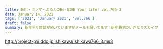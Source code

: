 ```yaml
---
title: 石川・ホンマ・ぶるんのBe-SIDE Your Life! vol.766-3
date: January 14, 2021
tags: ['2021', 'January 2021', 'vol.766']
draft: false
summary: 新年早々雑談が続いていますがメールも届いてます！新年最初のいきなりスカイプもありますよ！
---
```


http://project-phi.ddo.jp/ishikawa/ishikawa766_3.mp3